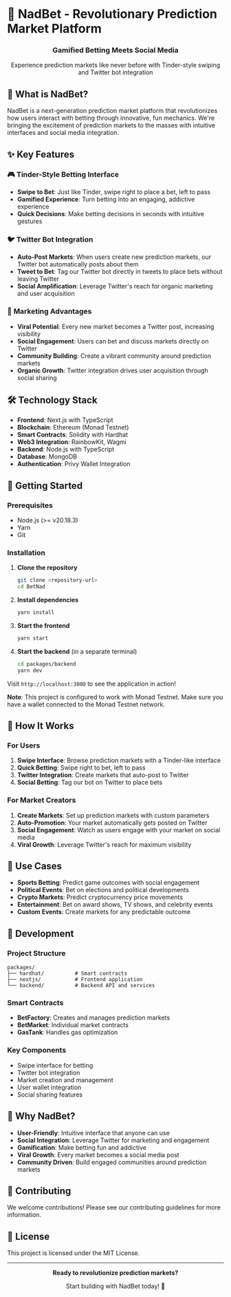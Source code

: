 # 🎯 NadBet - Revolutionary Prediction Market Platform

<div align="center">
  <h3>Gamified Betting Meets Social Media</h3>
  <p>Experience prediction markets like never before with Tinder-style swiping and Twitter bot integration</p>
</div>

## 🚀 What is NadBet?

NadBet is a next-generation prediction market platform that revolutionizes how users interact with betting through innovative, fun mechanics. We're bringing the excitement of prediction markets to the masses with intuitive interfaces and social media integration.

## ✨ Key Features

### 🎮 **Tinder-Style Betting Interface**

- **Swipe to Bet**: Just like Tinder, swipe right to place a bet, left to pass
- **Gamified Experience**: Turn betting into an engaging, addictive experience
- **Quick Decisions**: Make betting decisions in seconds with intuitive gestures

### 🐦 **Twitter Bot Integration**

- **Auto-Post Markets**: When users create new prediction markets, our Twitter bot automatically posts about them
- **Tweet to Bet**: Tag our Twitter bot directly in tweets to place bets without leaving Twitter
- **Social Amplification**: Leverage Twitter's reach for organic marketing and user acquisition

### 🎯 **Marketing Advantages**

- **Viral Potential**: Every new market becomes a Twitter post, increasing visibility
- **Social Engagement**: Users can bet and discuss markets directly on Twitter
- **Community Building**: Create a vibrant community around prediction markets
- **Organic Growth**: Twitter integration drives user acquisition through social sharing

## 🛠 Technology Stack

- **Frontend**: Next.js with TypeScript
- **Blockchain**: Ethereum (Monad Testnet)
- **Smart Contracts**: Solidity with Hardhat
- **Web3 Integration**: RainbowKit, Wagmi
- **Backend**: Node.js with TypeScript
- **Database**: MongoDB
- **Authentication**: Privy Wallet Integration

## 🚀 Getting Started

### Prerequisites

- Node.js (>= v20.18.3)
- Yarn
- Git

### Installation

1. **Clone the repository**

   ```bash
   git clone <repository-url>
   cd BetNad
   ```

2. **Install dependencies**

   ```bash
   yarn install
   ```

3. **Start the frontend**

   ```bash
   yarn start
   ```

4. **Start the backend** (in a separate terminal)
   ```bash
   cd packages/backend
   yarn dev
   ```

Visit `http://localhost:3000` to see the application in action!

**Note**: This project is configured to work with Monad Testnet. Make sure you have a wallet connected to the Monad Testnet network.

## 📱 How It Works

### For Users

1. **Swipe Interface**: Browse prediction markets with a Tinder-like interface
2. **Quick Betting**: Swipe right to bet, left to pass
3. **Twitter Integration**: Create markets that auto-post to Twitter
4. **Social Betting**: Tag our bot on Twitter to place bets

### For Market Creators

1. **Create Markets**: Set up prediction markets with custom parameters
2. **Auto-Promotion**: Your market automatically gets posted on Twitter
3. **Social Engagement**: Watch as users engage with your market on social media
4. **Viral Growth**: Leverage Twitter's reach for maximum visibility

## 🎯 Use Cases

- **Sports Betting**: Predict game outcomes with social engagement
- **Political Events**: Bet on elections and political developments
- **Crypto Markets**: Predict cryptocurrency price movements
- **Entertainment**: Bet on award shows, TV shows, and celebrity events
- **Custom Events**: Create markets for any predictable outcome

## 🔧 Development

### Project Structure

```
packages/
├── hardhat/          # Smart contracts
├── nextjs/           # Frontend application
└── backend/          # Backend API and services
```

### Smart Contracts

- **BetFactory**: Creates and manages prediction markets
- **BetMarket**: Individual market contracts
- **GasTank**: Handles gas optimization

### Key Components

- Swipe interface for betting
- Twitter bot integration
- Market creation and management
- User wallet integration
- Social sharing features

## 🌟 Why NadBet?

- **User-Friendly**: Intuitive interface that anyone can use
- **Social Integration**: Leverage Twitter for marketing and engagement
- **Gamification**: Make betting fun and addictive
- **Viral Growth**: Every market becomes a social media post
- **Community Driven**: Build engaged communities around prediction markets

## 🤝 Contributing

We welcome contributions! Please see our contributing guidelines for more information.

## 📄 License

This project is licensed under the MIT License.

---

<div align="center">
  <p><strong>Ready to revolutionize prediction markets?</strong></p>
  <p>Start building with NadBet today! 🚀</p>
</div>
